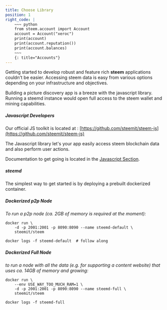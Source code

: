 ```yaml
---
title: Choose Library
position: 1
right_code: |
    ~~~ python
    from steem.account import Account
    account = Account("xeroc")
    print(account)
    print(account.reputation())
    print(account.balances)
    ~~~
    {: title="Accounts"}
---
```


Getting started to develop robust and feature rich **steem** applications couldn't be easier. Accessing
steem data is easy from various options depending on your infrastructure and objectives. 

Building a picture discovery app is a breeze with the javascript library. 
Running a steemd instance would open full access to the steem wallet and mining capabilities. 

##### **Javascript Developers**

Our official JS toolkit is located at : [https://github.com/steemit/steem-js](https://github.com/steemit/steem-js)

The Javascript library let's your app easily access steem blockchain data and also perform
user actions. 

Documentation to get going is located in the [Javascript Section](#javascriptgetting_started).

##### **steemd**

The simplest way to get started is by deploying a prebuilt dockerized container. 
 
##### Dockerized p2p Node
*To run a p2p node (ca. 2GB of memory is required at the moment):*
```
docker run \
    -d -p 2001:2001 -p 8090:8090 --name steemd-default \
    steemit/steem

docker logs -f steemd-default  # follow along
```

##### Dockerized Full Node
*to run a node with all the data (e.g. for supporting a content website) that uses ca. 14GB of memory and growing:*
```
docker run \
    --env USE_WAY_TOO_MUCH_RAM=1 \
    -d -p 2001:2001 -p 8090:8090 --name steemd-full \
    steemit/steem

docker logs -f steemd-full
```